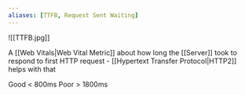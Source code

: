 ```yaml
---
aliases: [TTFB, Request Sent Waiting]
---
```


![[TTFB.jpg]]

A [[Web Vitals|Web Vital Metric]] about how long the [[Server]] took to respond to first HTTP request - [[Hypertext Transfer Protocol|HTTP2]] helps with that


Good < 800ms
Poor > 1800ms
